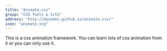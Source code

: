 ```yaml
---
title: "Animate.css"
group: "CSS Tools & Site"
address: "http://daneden.github.io/animate.css/"
icon: "animate.svg"
---
```

This is a css animation framework. You can learn lots of css animation from it or you can only use it.
